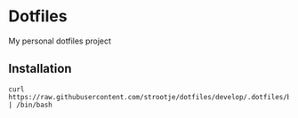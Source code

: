 # Dotfiles

My personal dotfiles project

## Installation

```
curl https://raw.githubusercontent.com/strootje/dotfiles/develop/.dotfiles/bin/dotinstall | /bin/bash
```
